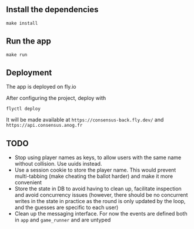 ## Install the dependencies
```
make install
```

## Run the app
```
make run
```

## Deployment

The app is deployed on fly.io

After configuring the project, deploy with
```
flyctl deploy
```

It will be made available at `https://consensus-back.fly.dev/` 
and `https://api.consensus.anog.fr`

## TODO

- Stop using player names as keys, to allow
users with the same name without collision. Use uuids instead.
- Use a session cookie to store the player name.
This would prevent multi-tabbing (make cheating the ballot harder) 
and make it more convenient
- Store the state in DB to avoid having to clean up, facilitate inspection
and avoid concurrency issues (however, there should be no concurrent writes
in the state in practice as the round is only updated by the loop, and the
guesses are specific to each user)
- Clean up the messaging interface. For now the events are defined
both in `app` and `game_runner` and are untyped